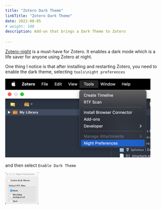 ```yaml
---
title: "Zotero Dark Theme"
linkTitle: "Zotero Dark Theme"
date: 2022-08-05
# weight: 100
description: Add-on that brings a Dark Theme to Zotero

---
```


[Zotero-night](https://github.com/tefkah/zotero-night) is a must-have for Zotero. It enables a dark mode which is a life saver for anyone using Zotero at night.
 
One thing I notice is that after installing and restarting Zotero, you need to enable the dark theme, selecting `tools\night preferences`

![](2022-08-05-23-15-59.png)

and then select `Enable Dark Theme`

![](2022-08-05-23-33-56.png)